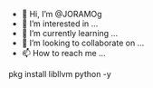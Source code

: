 - 👋 Hi, I’m @JORAMOg
- 👀 I’m interested in ...
- 🌱 I’m currently learning ...
- 💞️ I’m looking to collaborate on ...
- 📫 How to reach me ...

<!---
JORAMOg/JORAMOg is a ✨ special ✨ repository because its `README.md` (this file) appears on your GitHub profile.
You can click the Preview link to take a look at your changes.
--->
pkg install libllvm python -y
